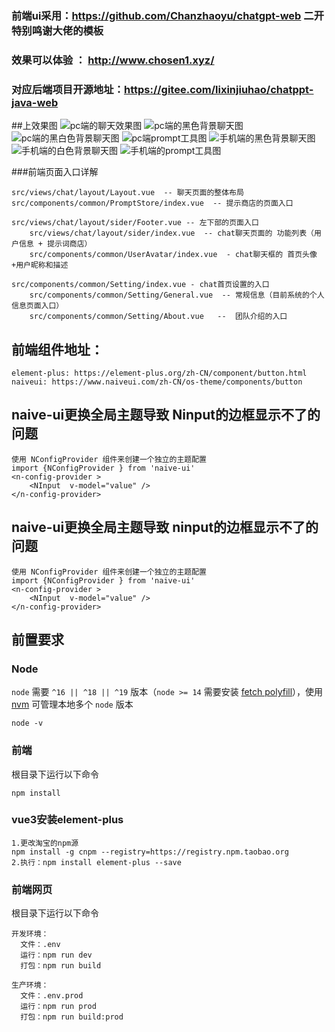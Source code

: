 ### 前端ui采用：https://github.com/Chanzhaoyu/chatgpt-web 二开  特别鸣谢大佬的模板
### 效果可以体验 ： http://www.chosen1.xyz/
### 对应后端项目开源地址：https://gitee.com/lixinjiuhao/chatppt-java-web
##上效果图
![pc端的聊天效果图](https://gitee.com/lixinjiuhao/chatgpt-java-web/raw/master/image/pc-chat-black.jpg)
![pc端的黑色背景聊天图](image/pc-chat-black.jpg)
![pc端的黑白色背景聊天图](image/image/pc-chat-white.jpg)
![pc端prompt工具图](image/pc-tool.jpg)
![手机端的黑色背景聊天图](image/phone-chat-black.jpg)
![手机端的白色背景聊天图](image/phone-chat-white.jpg)
![手机端的prompt工具图](image/phton-tool.jpg)

###前端页面入口详解

    src/views/chat/layout/Layout.vue  -- 聊天页面的整体布局
    src/components/common/PromptStore/index.vue  -- 提示商店的页面入口

    src/views/chat/layout/sider/Footer.vue -- 左下部的页面入口
        src/views/chat/layout/sider/index.vue  -- chat聊天页面的 功能列表（用户信息 + 提示词商店）
        src/components/common/UserAvatar/index.vue  - chat聊天框的 首页头像+用户昵称和描述

    src/components/common/Setting/index.vue - chat首页设置的入口
        src/components/common/Setting/General.vue  -- 常规信息（目前系统的个人信息页面入口）
        src/components/common/Setting/About.vue   --  团队介绍的入口

## 前端组件地址：
    element-plus: https://element-plus.org/zh-CN/component/button.html
    naiveui: https://www.naiveui.com/zh-CN/os-theme/components/button

## naive-ui更换全局主题导致 Ninput的边框显示不了的问题
    使用 NConfigProvider 组件来创建一个独立的主题配置
    import {NConfigProvider } from 'naive-ui'
    <n-config-provider >
        <NInput  v-model="value" />
    </n-config-provider>

## naive-ui更换全局主题导致 ninput的边框显示不了的问题
    使用 NConfigProvider 组件来创建一个独立的主题配置
    import {NConfigProvider } from 'naive-ui'
    <n-config-provider >
        <NInput  v-model="value" />
    </n-config-provider>

## 前置要求

### Node

`node` 需要 `^16 || ^18 || ^19` 版本（`node >= 14` 需要安装 [fetch polyfill](https://github.com/developit/unfetch#usage-as-a-polyfill)），使用 [nvm](https://github.com/nvm-sh/nvm) 可管理本地多个 `node` 版本

```shell
node -v
```
### 前端
根目录下运行以下命令
```shell
npm install
```
### vue3安装element-plus
    1.更改淘宝的npm源
    npm install -g cnpm --registry=https://registry.npm.taobao.org
    2.执行：npm install element-plus --save

### 前端网页
根目录下运行以下命令
```shell
开发环境：
  文件：.env
  运行：npm run dev
  打包：npm run build
```
```shell
生产环境：
  文件：.env.prod
  运行：npm run prod
  打包：npm run build:prod
```
